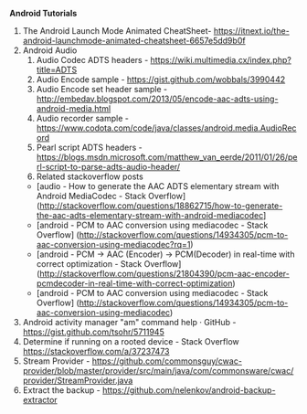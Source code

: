 **Android Tutorials**

1. The Android Launch Mode Animated CheatSheet- <https://itnext.io/the-android-launchmode-animated-cheatsheet-6657e5dd9b0f>
1. Android Audio
    1. Audio Codec ADTS headers - <https://wiki.multimedia.cx/index.php?title=ADTS>
    1. Audio Encode sample - <https://gist.github.com/wobbals/3990442>
    1. Audio Encode set header sample - <http://embedav.blogspot.com/2013/05/encode-aac-adts-using-android-media.html>
    1. Audio recorder sample - <https://www.codota.com/code/java/classes/android.media.AudioRecord>
    1. Pearl script ADTS headers - <https://blogs.msdn.microsoft.com/matthew_van_eerde/2011/01/26/perl-script-to-parse-adts-audio-header/>
    1. Related stackoverflow posts
      * [audio - How to generate the AAC ADTS elementary stream with Android MediaCodec - Stack Overflow](http://stackoverflow.com/questions/18862715/how-to-generate-the-aac-adts-elementary-stream-with-android-mediacodec]
      * [android - PCM to AAC conversion using mediacodec - Stack Overflow] (http://stackoverflow.com/questions/14934305/pcm-to-aac-conversion-using-mediacodec?rq=1)
      * [android - PCM -> AAC (Encoder) -> PCM(Decoder) in real-time with correct optimization - Stack Overflow] (http://stackoverflow.com/questions/21804390/pcm-aac-encoder-pcmdecoder-in-real-time-with-correct-optimization)
      * [android - PCM to AAC conversion using mediacodec - Stack Overflow] (http://stackoverflow.com/questions/14934305/pcm-to-aac-conversion-using-mediacodec)
1. Android activity manager "am" command help · GitHub - <https://gist.github.com/tsohr/5711945>
1. Determine if running on a rooted device - Stack Overflow <https://stackoverflow.com/a/37237473>
1. Stream Provider - <https://github.com/commonsguy/cwac-provider/blob/master/provider/src/main/java/com/commonsware/cwac/provider/StreamProvider.java>
1. Extract the backup - <https://github.com/nelenkov/android-backup-extractor>
